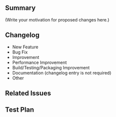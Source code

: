 <!--
Thank you for sending a PR. Thank you for spending time to help improve the FuseQuery project.
-->

## Summary

(Write your motivation for proposed changes here.)

## Changelog

- New Feature
- Bug Fix
- Improvement
- Performance Improvement
- Build/Testing/Packaging Improvement
- Documentation (changelog entry is not required)
-  Other

## Related Issues
<!--
The issue fixed or related of this patch if have
-->

## Test Plan

<!--
Share your test plan here. If you changed code, please provide us with clear instructions for verifying that your changes work.)
-->
